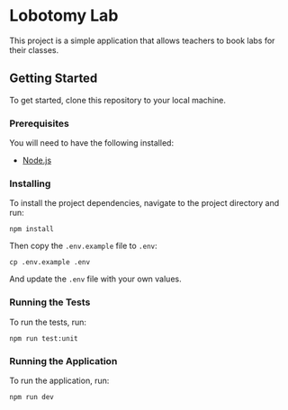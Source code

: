 # Lobotomy Lab

This project is a simple application that allows teachers to book labs for their classes.

## Getting Started

To get started, clone this repository to your local machine.

### Prerequisites

You will need to have the following installed:

- [Node.js](https://nodejs.org/en/)

### Installing

To install the project dependencies, navigate to the project directory and run:

```
npm install
```

Then copy the `.env.example` file to `.env`:

```
cp .env.example .env
```

And update the `.env` file with your own values.

### Running the Tests

To run the tests, run:

```
npm run test:unit
```

### Running the Application

To run the application, run:

```
npm run dev
```
